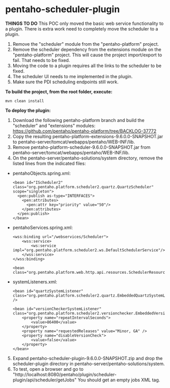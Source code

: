 # pentaho-scheduler-plugin

**THINGS TO DO**
This POC only moved the basic web service functionality to a plugin. There is extra work need to completely move the scheduler to a plugin. 
1. Remove the "scheduler" module from the "pentaho-platform" project.
2. Remove the scheduler dependency from the extensions module on the "pentaho-platform" project. This will cause the project import/export to fail. That needs to be fixed.
3. Moving the code to a plugin requires all the links to the scheduler to be fixed.
4. The scheduler UI needs to me implemented in the plugin.
5. Make sure the PDI scheduling endpoints still work.

**To build the project, from the root folder, execute:**

`mvn clean install`


**To deploy the plugin:**

1. Download the following pentaho-platform branch and build the "scheduler" and "extensions" modules:
https://github.com/pentaho/pentaho-platform/tree/BACKLOG-37772
2. Copy the resulting pentaho-platform-extensions-9.6.0.0-SNAPSHOT.jar to pentaho-server/tomcat/webapps/pentaho/WEB-INF/lib.
3. Remove pentaho-platform-scheduler-9.6.0.0-SNAPSHOT.jar from pentaho-server/tomcat/webapps/pentaho/WEB-INF/lib.
4. On the pentaho-server/pentaho-solutions/system directory, remove the listed lines from the indicated files:
* pentahoObjects.spring.xml:
  ```
  <bean id="IScheduler2" class="org.pentaho.platform.scheduler2.quartz.QuartzScheduler" scope="singleton">
    <pen:publish as-type="INTERFACES">
      <pen:attributes>
        <pen:attr key="priority" value="50"/>
      </pen:attributes>
    </pen:publish>
  </bean>
  ```

* pentahoServices.spring.xml:
    ```
    <wss:binding url="/webservices/Scheduler">
        <wss:service>
            <ws:service impl="org.pentaho.platform.scheduler2.ws.DefaultSchedulerService"/>
        </wss:service>
    </wss:binding>

    <bean class="org.pentaho.platform.web.http.api.resources.SchedulerResource"/>
  ```

* systemListeners.xml:
    ```
    <bean id="quartzSystemListener" class="org.pentaho.platform.scheduler2.quartz.EmbeddedQuartzSystemListener" />
    
    <bean id="versionCheckerSystemListener" class="org.pentaho.platform.scheduler2.versionchecker.EmbeddedVersionCheckSystemListener">
        <property name="repeatIntervalSeconds">
            <value>86400</value>
        </property>
        <property name="requestedReleases" value="Minor, GA" />
        <property name="disableVersionCheck">
            <value>false</value>
        </property>
    </bean>
  ```

5. Expand pentaho-scheduler-plugin-9.6.0.0-SNAPSHOT.zip and drop the scheduler-plugin directory in pentaho-server/pentaho-solutions/system.
6. To test, open a browser and go to "http://localhost:8080/pentaho/plugin/scheduler-plugin/api/scheduler/getJobs" You should get an empty jobs XML tag.